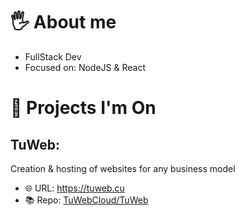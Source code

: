 # 🖐 About me
- FullStack Dev
- Focused on: NodeJS & React
# 🌟 Projects I'm On
## TuWeb:
Creation & hosting of websites for any business model
- 🌐 URL: https://tuweb.cu
- 📚 Repo: [TuWebCloud/TuWeb](https://github.com/TuWebCloud/TuWeb-Main-Page)
